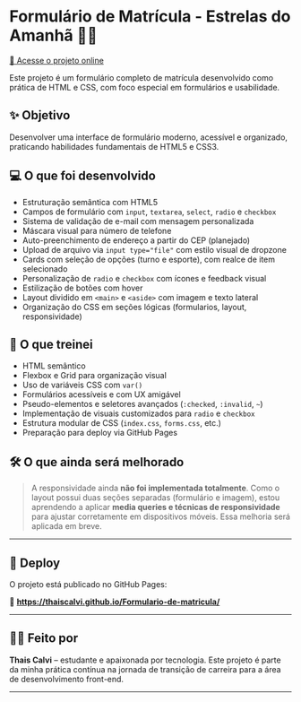 # Formulário de Matrícula - Estrelas do Amanhã 🧒✨

[🔗 Acesse o projeto online](https://thaiscalvi.github.io/Formulario-de-matricula/)

Este projeto é um formulário completo de matrícula desenvolvido como prática de HTML e CSS, com foco especial em formulários e usabilidade.

## ✨ Objetivo

Desenvolver uma interface de formulário moderno, acessível e organizado, praticando habilidades fundamentais de HTML5 e CSS3.

## 💻 O que foi desenvolvido

- Estruturação semântica com HTML5
- Campos de formulário com `input`, `textarea`, `select`, `radio` e `checkbox`
- Sistema de validação de e-mail com mensagem personalizada
- Máscara visual para número de telefone
- Auto-preenchimento de endereço a partir do CEP (planejado)
- Upload de arquivo via `input type="file"` com estilo visual de dropzone
- Cards com seleção de opções (turno e esporte), com realce de item selecionado
- Personalização de `radio` e `checkbox` com ícones e feedback visual
- Estilização de botões com hover
- Layout dividido em `<main>` e `<aside>` com imagem e texto lateral
- Organização do CSS em seções lógicas (formularios, layout, responsividade)

## 🧠 O que treinei

- HTML semântico
- Flexbox e Grid para organização visual
- Uso de variáveis CSS com `var()`
- Formulários acessíveis e com UX amigável
- Pseudo-elementos e seletores avançados (`:checked`, `:invalid`, `~`)
- Implementação de visuais customizados para `radio` e `checkbox`
- Estrutura modular de CSS (`index.css`, `forms.css`, etc.)
- Preparação para deploy via GitHub Pages

## 🛠️ O que ainda será melhorado

> A responsividade ainda **não foi implementada totalmente**. Como o layout possui duas seções separadas (formulário e imagem), estou aprendendo a aplicar **media queries e técnicas de responsividade** para ajustar corretamente em dispositivos móveis. Essa melhoria será aplicada em breve.

---

## 🚀 Deploy

O projeto está publicado no GitHub Pages:

📍 **https://thaiscalvi.github.io/Formulario-de-matricula/**

---

## 🙋‍♀️ Feito por

**Thais Calvi** – estudante e apaixonada por tecnologia. Este projeto é parte da minha prática contínua na jornada de transição de carreira para a área de desenvolvimento front-end.

---
